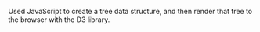 Used JavaScript to create a tree data structure, and then render that tree to the browser with the D3 library.
